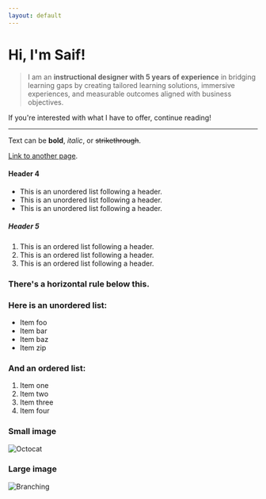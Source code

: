 ```yaml
---
layout: default
---
```


# Hi, I'm Saif!
>I am an **instructional designer with 5 years of experience** in bridging learning gaps by creating tailored learning solutions, immersive experiences, and measurable outcomes aligned with business objectives.

If you're interested with what I have to offer, continue reading!
* * *

Text can be **bold**, _italic_, or ~~strikethrough~~.

[Link to another page](./another-page.html).

#### Header 4

*   This is an unordered list following a header.
*   This is an unordered list following a header.
*   This is an unordered list following a header.

##### Header 5

1.  This is an ordered list following a header.
2.  This is an ordered list following a header.
3.  This is an ordered list following a header.


### There's a horizontal rule below this.



### Here is an unordered list:

*   Item foo
*   Item bar
*   Item baz
*   Item zip

### And an ordered list:

1.  Item one
1.  Item two
1.  Item three
1.  Item four


### Small image

![Octocat](https://github.githubassets.com/images/icons/emoji/octocat.png)

### Large image

![Branching](https://guides.github.com/activities/hello-world/branching.png)
